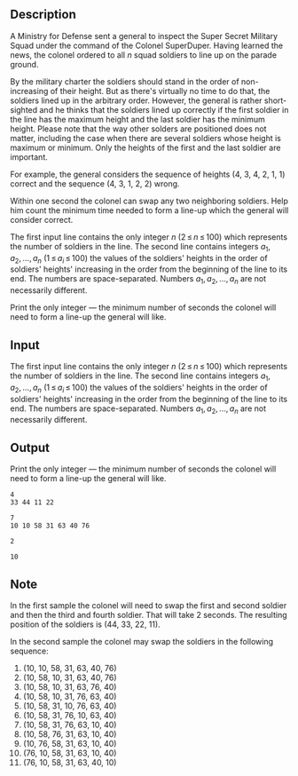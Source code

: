 ## Description

<div><p>A Ministry for Defense sent a general to inspect the Super Secret Military Squad under the command of the Colonel SuperDuper. Having learned the news, the colonel ordered to all <span class="tex-span"><i>n</i></span> squad soldiers to line up on the parade ground.</p><p>By the military charter the soldiers should stand in the order of non-increasing of their height. But as there's virtually no time to do that, the soldiers lined up in the arbitrary order. However, the general is rather short-sighted and he thinks that the soldiers lined up correctly if the first soldier in the line has the maximum height and the last soldier has the minimum height. Please note that the way other solders are positioned does not matter, including the case when there are several soldiers whose height is maximum or minimum. Only the heights of the <span class="tex-font-style-bf">first</span> and the <span class="tex-font-style-bf">last</span> soldier are important.</p><p>For example, the general considers the sequence of heights <span class="tex-font-style-tt">(4, 3, 4, 2, 1, 1)</span> correct and the sequence <span class="tex-font-style-tt">(4, 3, 1, 2, 2)</span> wrong.</p><p>Within one second the colonel can swap any two neighboring soldiers. Help him count the minimum time needed to form a line-up which the general will consider correct.</p></div><div class="input-specification"><p>The first input line contains the only integer <span class="tex-span"><i>n</i></span> (<span class="tex-span">2 ≤ <i>n</i> ≤ 100</span>) which represents the number of soldiers in the line. The second line contains integers <span class="tex-span"><i>a</i><sub class="lower-index">1</sub>, <i>a</i><sub class="lower-index">2</sub>, ..., <i>a</i><sub class="lower-index"><i>n</i></sub></span> (<span class="tex-span">1 ≤ <i>a</i><sub class="lower-index"><i>i</i></sub> ≤ 100</span>) the values of the soldiers' heights in the order of soldiers' heights' increasing in the order from the beginning of the line to its end. The numbers are space-separated. Numbers <span class="tex-span"><i>a</i><sub class="lower-index">1</sub>, <i>a</i><sub class="lower-index">2</sub>, ..., <i>a</i><sub class="lower-index"><i>n</i></sub></span> are not necessarily different.</p></div><div class="output-specification"><p>Print the only integer — the minimum number of seconds the colonel will need to form a line-up the general will like.</p></div>

## Input

<p>The first input line contains the only integer <span class="tex-span"><i>n</i></span> (<span class="tex-span">2 ≤ <i>n</i> ≤ 100</span>) which represents the number of soldiers in the line. The second line contains integers <span class="tex-span"><i>a</i><sub class="lower-index">1</sub>, <i>a</i><sub class="lower-index">2</sub>, ..., <i>a</i><sub class="lower-index"><i>n</i></sub></span> (<span class="tex-span">1 ≤ <i>a</i><sub class="lower-index"><i>i</i></sub> ≤ 100</span>) the values of the soldiers' heights in the order of soldiers' heights' increasing in the order from the beginning of the line to its end. The numbers are space-separated. Numbers <span class="tex-span"><i>a</i><sub class="lower-index">1</sub>, <i>a</i><sub class="lower-index">2</sub>, ..., <i>a</i><sub class="lower-index"><i>n</i></sub></span> are not necessarily different.</p>

## Output

<p>Print the only integer — the minimum number of seconds the colonel will need to form a line-up the general will like.</p>





```input1
4
33 44 11 22

```




```input2
7
10 10 58 31 63 40 76

```




```output1
2

```




```output2
10

```



## Note

<p>In the first sample the colonel will need to swap the first and second soldier and then the third and fourth soldier. That will take 2 seconds. The resulting position of the soldiers is <span class="tex-font-style-tt">(44, 33, 22, 11)</span>.</p><p>In the second sample the colonel may swap the soldiers in the following sequence:</p><ol> <li> <span class="tex-font-style-tt">(10, 10, 58, 31, 63, 40, 76)</span> </li><li> <span class="tex-font-style-tt">(10, 58, 10, 31, 63, 40, 76)</span> </li><li> <span class="tex-font-style-tt">(10, 58, 10, 31, 63, 76, 40)</span> </li><li> <span class="tex-font-style-tt">(10, 58, 10, 31, 76, 63, 40)</span> </li><li> <span class="tex-font-style-tt">(10, 58, 31, 10, 76, 63, 40)</span> </li><li> <span class="tex-font-style-tt">(10, 58, 31, 76, 10, 63, 40)</span> </li><li> <span class="tex-font-style-tt">(10, 58, 31, 76, 63, 10, 40)</span> </li><li> <span class="tex-font-style-tt">(10, 58, 76, 31, 63, 10, 40)</span> </li><li> <span class="tex-font-style-tt">(10, 76, 58, 31, 63, 10, 40)</span> </li><li> <span class="tex-font-style-tt">(76, 10, 58, 31, 63, 10, 40)</span> </li><li> <span class="tex-font-style-tt">(76, 10, 58, 31, 63, 40, 10)</span> </li></ol>
